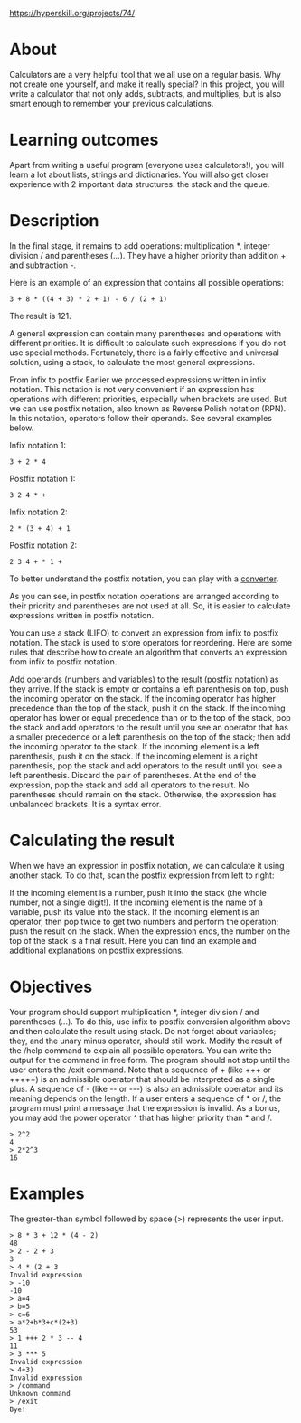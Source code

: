https://hyperskill.org/projects/74/

# About
Calculators are a very helpful tool that we all use on a regular basis. Why not create one yourself, and make it really special? In this project, you will write a calculator that not only adds, subtracts, and multiplies, but is also smart enough to remember your previous calculations.
# Learning outcomes
Apart from writing a useful program (everyone uses calculators!), you will learn a lot about lists, strings and dictionaries. You will also get closer experience with 2 important data structures: the stack and the queue.

# Description
In the final stage, it remains to add operations: multiplication *, integer division / and parentheses (...). They have a higher priority than addition + and subtraction -.

Here is an example of an expression that contains all possible operations:
```
3 + 8 * ((4 + 3) * 2 + 1) - 6 / (2 + 1)
```
The result is 121.

A general expression can contain many parentheses and operations with different priorities. It is difficult to calculate such expressions if you do not use special methods. Fortunately, there is a fairly effective and universal solution, using a stack, to calculate the most general expressions.

From infix to postfix
Earlier we processed expressions written in infix notation. This notation is not very convenient if an expression has operations with different priorities, especially when brackets are used. But we can use postfix notation, also known as Reverse Polish notation (RPN). In this notation, operators follow their operands. See several examples below.

Infix notation 1:
```
3 + 2 * 4
```
Postfix notation 1:
```
3 2 4 * +
```
Infix notation 2:
```
2 * (3 + 4) + 1
```
Postfix notation 2:
```
2 3 4 + * 1 +
```
To better understand the postfix notation, you can play with a [converter](https://www.mathblog.dk/tools/infix-postfix-converter/).

As you can see, in postfix notation operations are arranged according to their priority and parentheses are not used at all. So, it is easier to calculate expressions written in postfix notation.

You can use a stack (LIFO) to convert an expression from infix to postfix notation. The stack is used to store operators for reordering. Here are some rules that describe how to create an algorithm that converts an expression from infix to postfix notation.

Add operands (numbers and variables) to the result (postfix notation) as they arrive.
If the stack is empty or contains a left parenthesis on top, push the incoming operator on the stack.
If the incoming operator has higher precedence than the top of the stack, push it on the stack.
If the incoming operator has lower or equal precedence than or to the top of the stack, pop the stack and add operators to the result until you see an operator that has a smaller precedence or a left parenthesis on the top of the stack; then add the incoming operator to the stack.
If the incoming element is a left parenthesis, push it on the stack.
If the incoming element is a right parenthesis, pop the stack and add operators to the result until you see a left parenthesis. Discard the pair of parentheses.
At the end of the expression, pop the stack and add all operators to the result.
No parentheses should remain on the stack. Otherwise, the expression has unbalanced brackets. It is a syntax error.

# Calculating the result
When we have an expression in postfix notation, we can calculate it using another stack. To do that, scan the postfix expression from left to right:

If the incoming element is a number, push it into the stack (the whole number, not a single digit!).
If the incoming element is the name of a variable, push its value into the stack.
If the incoming element is an operator, then pop twice to get two numbers and perform the operation; push the result on the stack.
When the expression ends, the number on the top of the stack is a final result.
Here you can find an example and additional explanations on postfix expressions.

# Objectives
Your program should support multiplication *, integer division / and parentheses (...). To do this, use infix to postfix conversion algorithm above and then calculate the result using stack.
Do not forget about variables; they, and the unary minus operator, should still work.
Modify the result of the /help command to explain all possible operators. You can write the output for the command in free form.
The program should not stop until the user enters the /exit command.
Note that a sequence of + (like +++ or +++++) is an admissible operator that should be interpreted as a single plus. A sequence of - (like -- or ---) is also an admissible operator and its meaning depends on the length. If a user enters a sequence of * or /, the program must print a message that the expression is invalid.
As a bonus, you may add the power operator ^ that has higher priority than * and /.
```
> 2^2
4
> 2*2^3
16
```
# Examples
The greater-than symbol followed by space (>) represents the user input.
```
> 8 * 3 + 12 * (4 - 2)
48
> 2 - 2 + 3
3
> 4 * (2 + 3
Invalid expression
> -10
-10
> a=4
> b=5
> c=6
> a*2+b*3+c*(2+3)
53
> 1 +++ 2 * 3 -- 4
11
> 3 *** 5
Invalid expression
> 4+3)
Invalid expression
> /command
Unknown command
> /exit
Bye!
```

